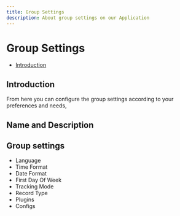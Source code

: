 ```yaml
---
title: Group Settings
description: About group settings on our Application
---
```


# Group Settings

- [Introduction](#introduction)

<a name="introduction"></a>

## Introduction

From here you can configure the group settings according to your preferences and needs,

## Name and Description


## Group settings
 - Language
 - Time Format
 - Date Format
 - First Day Of Week
 - Tracking Mode
 - Record Type
 - Plugins
 - Configs
